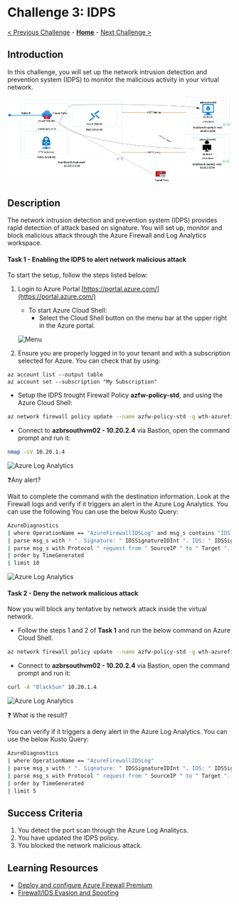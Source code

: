 # Challenge 3: IDPS

[< Previous Challenge](./00-prereqs.md) - **[Home](../README.md)** - [Next Challenge >](./02-acr.md)

## Introduction

In this challenge, you will set up the network intrusion detection and prevention system (IDPS) to monitor the malicious activity in your virtual network.

![Intra-region Forwarding Architecture](images/idps.png)

## Description

The network intrusion detection and prevention system (IDPS) provides rapid detection of attack based on signature. You will set up, monitor and block malicious attack through the Azure Firewall and Log Analytics workspace.

#### Task 1 - Enabling the IDPS to alert network malicious attack

To start the setup, follow the steps listed below:

1. Login to Azure Portal [https://portal.azure.com/](https://portal.azure.com/)
    - To start Azure Cloud Shell:
        - Select the Cloud Shell button on the menu bar at the upper right in the Azure portal. 

    ![Menu](images/hdi-cloud-shell-menu.png)

2. Ensure you are properly logged in to your tenant and with a subscription selected for Azure. You can check that by using:

```azure cli
az account list --output table
az account set --subscription "My Subscription"
```

- Setup the IDPS trought Firewall Policy  **azfw-policy-std**, and using the Azure Cloud Shell:

```bash
az network firewall policy update --name azfw-policy-std -g wth-azurefirewall-rg --idps-mode Alert --sku Premium
```

- Connect to **azbrsouthvm02 - 10.20.2.4** via Bastion, open the command prompt and run it:

```bash
nmap -sV 10.20.1.4
```

![Azure Log Analytics](images/nmap.PNG)

:question:Any alert?

Wait to complete the command with the destination information. Look at the Firewall logs and verify if it triggers an alert in the Azure Log Analytics. You can use the following You can use the below Kusto Query:

```bash
AzureDiagnostics
| where OperationName == "AzureFirewallIDSLog" and msg_s contains "IDS: SCAN NMAP"
| parse msg_s with * ". Signature: " IDSSignatureIDInt ". IDS: " IDSSignatureDescription ". Priority: " IDSPriorityInt ". Classification: " IDSClassification
| parse msg_s with Protocol " request from " SourceIP " to " Target ". Action: " Action
| order by TimeGenerated
| limit 10
```

![Azure Log Analytics](images/scan-nmap.PNG)

#### Task 2 - Deny the network malicious attack

Now you will block any tentative by network attack inside the virtual network.

- Follow the steps 1 and 2 of **Task 1** and run the below command on Azure Cloud Shell.

```bash
az network firewall policy update --name azfw-policy-std -g wth-azurefirewall-rg --idps-mode Deny --sku Premium
```

- Connect to **azbrsouthvm02 - 10.20.2.4** via Bastion, open the command prompt and run it:

```bash
curl -A "BlackSun" 10.20.1.4
```

![Azure Log Analytics](images/block_blacksun.PNG)

:question: What is the result?

You can verify if it triggers a deny alert in the Azure Log Analytics. You can use the below Kusto Query:

```bash
AzureDiagnostics
| where OperationName == "AzureFirewallIDSLog"
| parse msg_s with * ". Signature: " IDSSignatureIDInt ". IDS: " IDSSignatureDescription ". Priority: " IDSPriorityInt ". Classification: " IDSClassification
| parse msg_s with Protocol " request from " SourceIP " to " Target ". Action: " Action
| order by TimeGenerated
| limit 5
```

## Success Criteria

1. You detect the port scan through the Azure Log Analitycs.
2. You have updated the IDPS policy.
3. You blocked the network malicious attack.


## Learning Resources

- [Deploy and configure Azure Firewall Premium](https://docs.microsoft.com/en-us/azure/firewall/premium-deploy)</br>
- [Firewall/IDS Evasion and Spoofing](https://nmap.org/book/man-bypass-firewalls-ids.html)

